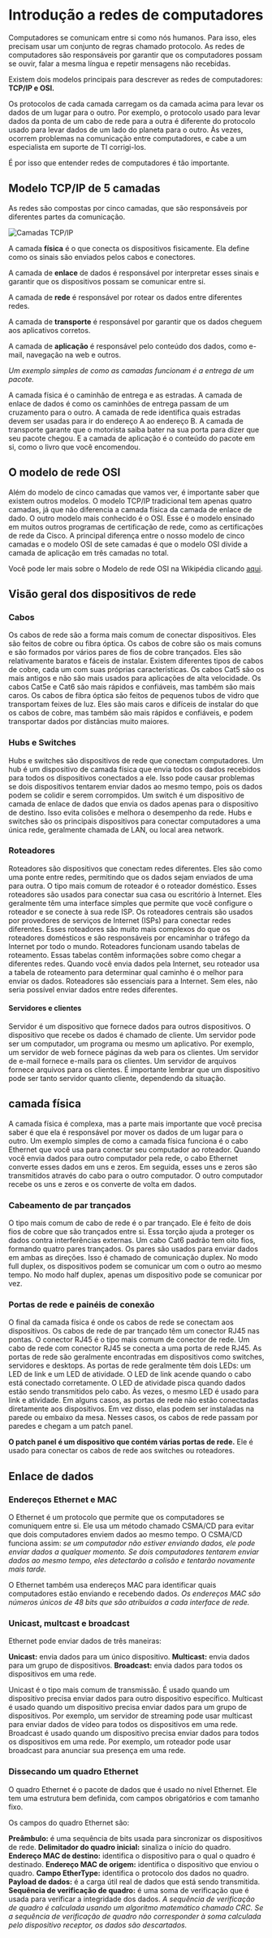 # Introdução a redes de computadores

Computadores se comunicam entre si como nós humanos. 
Para isso, eles precisam usar um conjunto de regras chamado protocolo.
As redes de computadores são responsáveis por garantir que os computadores possam se ouvir, falar a mesma língua e repetir mensagens não recebidas.

Existem dois modelos principais para descrever as redes de computadores: **TCP/IP e OSI.**

Os protocolos de cada camada carregam os da camada acima para levar os dados de um lugar para o outro.
Por exemplo, o protocolo usado para levar dados da ponta de um cabo de rede para a outra é diferente do protocolo usado para levar dados de um lado do planeta para o outro.
Às vezes, ocorrem problemas na comunicação entre computadores, e cabe a um especialista em suporte de TI corrigi-los.

É por isso que entender redes de computadores é tão importante.

## Modelo TCP/IP de 5 camadas

As redes são compostas por cinco camadas, que são responsáveis por diferentes partes da comunicação.

![Camadas TCP/IP](Docs/img/camadas.jpg)

A camada **física** é o que conecta os dispositivos fisicamente. Ela define como os sinais são enviados pelos cabos e conectores.

A camada de **enlace** de dados é responsável por interpretar esses sinais e garantir que os dispositivos possam se comunicar entre si.

A camada de **rede** é responsável por rotear os dados entre diferentes redes.

A camada de **transporte** é responsável por garantir que os dados cheguem aos aplicativos corretos.

A camada de **aplicação** é responsável pelo conteúdo dos dados, como e-mail, navegação na web e outros.

*Um exemplo simples de como as camadas funcionam é a entrega de um pacote.*

A camada física é o caminhão de entrega e as estradas.
A camada de enlace de dados é como os caminhões de entrega passam de um cruzamento para o outro.
A camada de rede identifica quais estradas devem ser usadas para ir do endereço A ao endereço B.
A camada de transporte garante que o motorista saiba bater na sua porta para dizer que seu pacote chegou.
E a camada de aplicação é o conteúdo do pacote em si, como o livro que você encomendou.

## O modelo de rede OSI

Além do modelo de cinco camadas que vamos ver, é importante saber que existem outros modelos. O modelo TCP/IP tradicional tem apenas quatro camadas, já que não diferencia a camada física da camada de enlace de dado.
O outro modelo mais conhecido é o OSI. Esse é o modelo ensinado em muitos outros programas de certificação de rede, como as certificações de rede da Cisco. A principal diferença entre o nosso modelo de cinco camadas e o modelo OSI de sete camadas é que o modelo OSI divide a camada de aplicação em três camadas no total.

Você pode ler mais sobre o Modelo de rede OSI na Wikipédia clicando [aqui](https://en.wikipedia.org/wiki/OSI_model).

## Visão geral dos dispositivos de rede

### Cabos

Os cabos de rede são a forma mais comum de conectar dispositivos. Eles são feitos de cobre ou fibra óptica.
Os cabos de cobre são os mais comuns e são formados por vários pares de fios de cobre trançados. Eles são relativamente baratos e fáceis de instalar.
Existem diferentes tipos de cabos de cobre, cada um com suas próprias características. Os cabos Cat5 são os mais antigos e não são mais usados para aplicações de alta velocidade. Os cabos Cat5e e Cat6 são mais rápidos e confiáveis, mas também são mais caros.
Os cabos de fibra óptica são feitos de pequenos tubos de vidro que transportam feixes de luz. Eles são mais caros e difíceis de instalar do que os cabos de cobre, mas também são mais rápidos e confiáveis, e podem transportar dados por distâncias muito maiores.

### Hubs e Switches

Hubs e switches são dispositivos de rede que conectam computadores.
Um hub é um dispositivo de camada física que envia todos os dados recebidos para todos os dispositivos conectados a ele. Isso pode causar problemas se dois dispositivos tentarem enviar dados ao mesmo tempo, pois os dados podem se colidir e serem corrompidos.
Um switch é um dispositivo de camada de enlace de dados que envia os dados apenas para o dispositivo de destino. Isso evita colisões e melhora o desempenho da rede.
Hubs e switches são os principais dispositivos para conectar computadores a uma única rede, geralmente chamada de LAN, ou local area network.

### Roteadores

Roteadores são dispositivos que conectam redes diferentes. Eles são como uma ponte entre redes, permitindo que os dados sejam enviados de uma para outra.
O tipo mais comum de roteador é o roteador doméstico. Esses roteadores são usados para conectar sua casa ou escritório à Internet. Eles geralmente têm uma interface simples que permite que você configure o roteador e se conecte à sua rede ISP.
Os roteadores centrais são usados por provedores de serviços de Internet (ISPs) para conectar redes diferentes. Esses roteadores são muito mais complexos do que os roteadores domésticos e são responsáveis por encaminhar o tráfego da Internet por todo o mundo.
Roteadores funcionam usando tabelas de roteamento. Essas tabelas contêm informações sobre como chegar a diferentes redes. Quando você envia dados pela Internet, seu roteador usa a tabela de roteamento para determinar qual caminho é o melhor para enviar os dados.
Roteadores são essenciais para a Internet. Sem eles, não seria possível enviar dados entre redes diferentes.

#### Servidores e clientes

Servidor é um dispositivo que fornece dados para outros dispositivos.
O dispositivo que recebe os dados é chamado de cliente.
Um servidor pode ser um computador, um programa ou mesmo um aplicativo.
Por exemplo, um servidor de web fornece páginas da web para os clientes.
Um servidor de e-mail fornece e-mails para os clientes.
Um servidor de arquivos fornece arquivos para os clientes.
É importante lembrar que um dispositivo pode ser tanto servidor quanto cliente, dependendo da situação.

## camada física

A camada física é complexa, mas a parte mais importante que você precisa saber é que ela é responsável por mover os dados de um lugar para o outro.
Um exemplo simples de como a camada física funciona é o cabo Ethernet que você usa para conectar seu computador ao roteador.
Quando você envia dados para outro computador pela rede, o cabo Ethernet converte esses dados em uns e zeros.
Em seguida, esses uns e zeros são transmitidos através do cabo para o outro computador.
O outro computador recebe os uns e zeros e os converte de volta em dados.

### Cabeamento de par trançados

O tipo mais comum de cabo de rede é o par trançado.
Ele é feito de dois fios de cobre que são trançados entre si.
Essa torção ajuda a proteger os dados contra interferências externas.
Um cabo Cat6 padrão tem oito fios, formando quatro pares trançados.
Os pares são usados para enviar dados em ambas as direções.
Isso é chamado de comunicação duplex.
No modo full duplex, os dispositivos podem se comunicar um com o outro ao mesmo tempo.
No modo half duplex, apenas um dispositivo pode se comunicar por vez.

### Portas de rede e painéis de conexão

O final da camada física é onde os cabos de rede se conectam aos dispositivos.
Os cabos de rede de par trançado têm um conector RJ45 nas pontas.
O conector RJ45 é o tipo mais comum de conector de rede.
Um cabo de rede com conector RJ45 se conecta a uma porta de rede RJ45.
As portas de rede são geralmente encontradas em dispositivos como switches, servidores e desktops.
As portas de rede geralmente têm dois LEDs: um LED de link e um LED de atividade.
O LED de link acende quando o cabo está conectado corretamente.
O LED de atividade pisca quando dados estão sendo transmitidos pelo cabo. 
Às vezes, o mesmo LED é usado para link e atividade.
Em alguns casos, as portas de rede não estão conectadas diretamente aos dispositivos.
Em vez disso, elas podem ser instaladas na parede ou embaixo da mesa.
Nesses casos, os cabos de rede passam por paredes e chegam a um patch panel.

**O patch panel é um dispositivo que contém várias portas de rede.**
Ele é usado para conectar os cabos de rede aos switches ou roteadores.

## Enlace de dados

### Endereços Ethernet e MAC

O Ethernet é um protocolo que permite que os computadores se comuniquem entre si.
Ele usa um método chamado CSMA/CD para evitar que dois computadores enviem dados ao mesmo tempo.
O CSMA/CD funciona assim: *se um computador não estiver enviando dados, ele pode enviar dados a qualquer momento.*
*Se dois computadores tentarem enviar dados ao mesmo tempo, eles detectarão a colisão e tentarão novamente mais tarde.*

O Ethernet também usa endereços MAC para identificar quais computadores estão enviando e recebendo dados.
*Os endereços MAC são números únicos de 48 bits que são atribuídos a cada interface de rede.*

### Unicast, multcast e broadcast

Ethernet pode enviar dados de três maneiras:

**Unicast:** envia dados para um único dispositivo.
**Multicast:** envia dados para um grupo de dispositivos.
**Broadcast:** envia dados para todos os dispositivos em uma rede.

Unicast é o tipo mais comum de transmissão. É usado quando um dispositivo precisa enviar dados para outro dispositivo específico.
Multicast é usado quando um dispositivo precisa enviar dados para um grupo de dispositivos. Por exemplo, um servidor de streaming pode usar multicast para enviar dados de vídeo para todos os dispositivos em uma rede.
Broadcast é usado quando um dispositivo precisa enviar dados para todos os dispositivos em uma rede. Por exemplo, um roteador pode usar broadcast para anunciar sua presença em uma rede.

### Dissecando um quadro Ethernet

O quadro Ethernet é o pacote de dados que é usado no nível Ethernet.
Ele tem uma estrutura bem definida, com campos obrigatórios e com tamanho fixo.

Os campos do quadro Ethernet são:

**Preâmbulo:** é uma sequência de bits usada para sincronizar os dispositivos de rede.
**Delimitador do quadro inicial:** sinaliza o início do quadro.
**Endereço MAC de destino:** identifica o dispositivo para o qual o quadro é destinado.
**Endereço MAC de origem:** identifica o dispositivo que enviou o quadro.
**Campo EtherType:** identifica o protocolo dos dados no quadro.
**Payload de dados:** é a carga útil real de dados que está sendo transmitida.
**Sequência de verificação de quadro:** é uma soma de verificação que é usada para verificar a integridade dos dados.
*A sequência de verificação de quadro é calculada usando um algoritmo matemático chamado CRC.*
*Se a sequência de verificação de quadro não corresponder à soma calculada pelo dispositivo receptor, os dados são descartados.*

